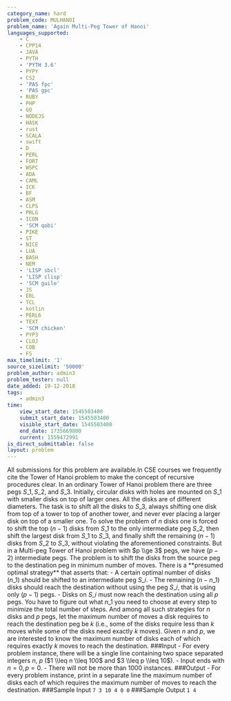 ```yaml
---
category_name: hard
problem_code: MULHANOI
problem_name: 'Again Multi-Peg Tower of Hanoi'
languages_supported:
    - C
    - CPP14
    - JAVA
    - PYTH
    - 'PYTH 3.6'
    - PYPY
    - CS2
    - 'PAS fpc'
    - 'PAS gpc'
    - RUBY
    - PHP
    - GO
    - NODEJS
    - HASK
    - rust
    - SCALA
    - swift
    - D
    - PERL
    - FORT
    - WSPC
    - ADA
    - CAML
    - ICK
    - BF
    - ASM
    - CLPS
    - PRLG
    - ICON
    - 'SCM qobi'
    - PIKE
    - ST
    - NICE
    - LUA
    - BASH
    - NEM
    - 'LISP sbcl'
    - 'LISP clisp'
    - 'SCM guile'
    - JS
    - ERL
    - TCL
    - kotlin
    - PERL6
    - TEXT
    - 'SCM chicken'
    - PYP3
    - CLOJ
    - COB
    - FS
max_timelimit: '1'
source_sizelimit: '50000'
problem_author: admin3
problem_tester: null
date_added: 19-12-2018
tags:
    - admin3
time:
    view_start_date: 1545503400
    submit_start_date: 1545503400
    visible_start_date: 1545503400
    end_date: 1735669800
    current: 1559472991
is_direct_submittable: false
layout: problem
---
```

All submissions for this problem are available.In CSE courses we frequently cite the Tower of Hanoi problem to make the concept of recursive procedures clear. In an ordinary Tower of Hanoi problem there are three pegs $S\_1, S\_2$, and $S\_3$. Initially, circular disks with holes are mounted on $S\_1$ with smaller disks on top of larger ones. All the disks are of different diameters. The task is to shift all the disks to $S\_3$, always shifting one disk from top of a tower to top of another tower, and never ever placing a larger disk on top of a smaller one. To solve the problem of $n$ disks one is forced to shift the top ($n-1$) disks from $S\_1$ to the only intermediate peg $S\_2$, then shift the largest disk from $S\_1$ to $S\_3$, and finally shift the remaining ($n-1$) disks from $S\_2$ to $S\_3$, without violating the aforementioned constraints. But in a Multi-peg Tower of Hanoi problem with $p \\ge 3$ pegs, we have ($p-2$) intermediate pegs. The problem is to shift the disks from the source peg to the destination peg in minimum number of moves. There is a \*\*presumed optimal strategy\*\* that asserts that: - A certain optimal number of disks ($n\_1$) should be shifted to an intermediate peg $S\_i$. - The remaining ($n-n\_1$) disks should reach the destination without using the peg $S\_i$, that is using only ($p-1$) pegs. - Disks on $S\_i$ must now reach the destination using all $p$ pegs. You have to figure out what $n\_1$ you need to choose at every step to minimize the total number of steps. And among all such strategies for $n$ disks and $p$ pegs, let the maximum number of moves a disk requires to reach the destination peg be $k$ (i.e., some of the disks require less than $k$ moves while some of the disks need exactly $k$ moves). Given $n$ and $p$, we are interested to know the maximum number of disks each of which requires exactly $k$ moves to reach the destination. ###Input - For every problem instance, there will be a single line containing two space separated integers $n$, $p$ ($1 \\leq n \\leq 100$ and $3 \\leq p \\leq 10$). - Input ends with $n = 0, p=0$. - There will not be more than 1000 instances. ###Output - For every problem instance, print in a separate line the maximum number of disks each of which requires the maximum number of moves to reach the destination. ###Sample Input ``` 7 3 10 4 0 0 ``` ###Sample Output ``` 1 4 ```
